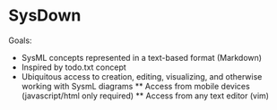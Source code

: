 SysDown
=======

Goals:

 * SysML concepts represented in a text-based format (Markdown)
 * Inspired by todo.txt concept
 * Ubiquitous access to creation, editing, visualizing, and otherwise working with SysmL diagrams
 ** Access from mobile devices (javascript/html only required)
 ** Access from any text editor (vim)
 



